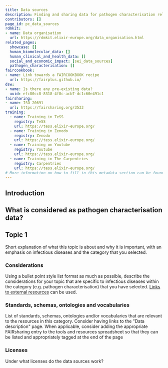 ```yaml
---
title: Data sources
description: Finding and sharing data for pathogen characterisation related data sources.
contributors: []
page_id: pc_data_sources
rdmkit:
- name: Data organisation
  url: https://rdmkit.elixir-europe.org/data_organisation.html
related_pages: 
  showcase: []
  human_biomolecular_data: []
  human_clinical_and_health_data: []
  social_and_economic_impact: [sei_data_sources]
  pathogen_characterisation: []
faircookbook:
- name: Link towards a FAIRCOOKBOOK recipe
  url: https://fairplus.github.io/
dsw:
- name: Is there any pre-existing data?
  uuid: efc80cc8-8318-4f8c-acb7-dc1c60e491c1
fairsharing:
- name: ISO 20691
  url: https://fairsharing.org/3533
training:
  - name: Training in TeSS
    registry: TeSS
    url: https://tess.elixir-europe.org/
  - name: Training in Zenodo
    registry: Zenodo
    url: https://tess.elixir-europe.org/
  - name: Training on Youtube
    registry: Youtube
    url: https://tess.elixir-europe.org/
  - name: Training in The Carpentries
    registry: Carpentries
    url: https://tess.elixir-europe.org/
# More information on how to fill in this metadata section can be found here https://www.infectious-diseases-toolkit.org/contribute/page_metadata
---
```


## Introduction

## What is considered as pathogen characterisation data?

<!--- General concept explained. --->

## Topic 1 

<!--- Subsection related to a specific topic related to the data sources of the category that you selected.--->

Short explanation of what this topic is about and why it is important, with an emphasis on infectious diseases and the category that you selected.

### Considerations

Using a bullet point style list format as much as possible, describe the considerations for your topic that are specific to infectious diseases within the category (e.g. pathogen characterisation) that you have selected. [Links to external resources](https://elixir-europe.org/) can be used.

### Standards, schemas, ontologies and vocabularies 

<!--- (optional) --->

List of standards, schemas, ontologies and/or vocabularies that are relevant to the resources in this category. Consider having links to the "Data description" page.
When applicable, consider adding the appropriate FAIRsharing entry to the tools and resources spreadsheet so that they can be listed and appropriately tagged at the end of the page

### Licenses 

<!--- (optional) --->

Under what licenses do the data sources work?
